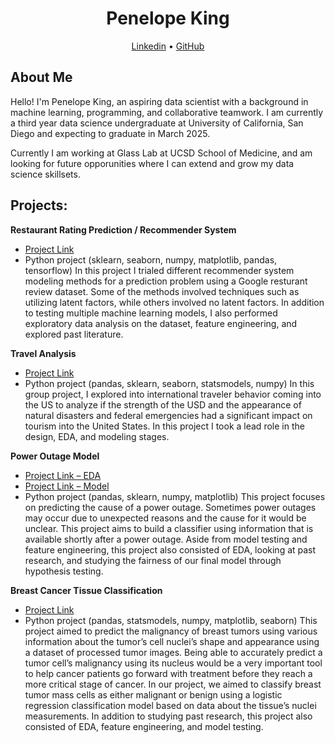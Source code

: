 <style> .table-wrapper { overflow-x: scroll; } </style>

<h1 align="center">Penelope King</h1>
<div align="center">
  <a href="https://www.linkedin.com/in/penelopeking">Linkedin</a>
  •
  <a href="https://github.com/PenelopeKing">GitHub</a>
  <br>
  </div>
  
## About Me
Hello! I'm Penelope King, an aspiring data scientist with a background in machine learning, programming, and collaborative teamwork. I am currently a third year data science undergraduate at University of California, San Diego and expecting to graduate in March 2025.

Currently I am working at Glass Lab at UCSD School of Medicine, and am looking for future opporunities where I can extend and grow my data science skillsets.
  
## Projects: 
**Restaurant Rating Prediction / Recommender System**
* [Project Link](https://drive.google.com/file/d/1hPbwxCA0s6dhh3w1OPSqWd2b3721-QjR/view?usp=sharing)
* Python project (sklearn, seaborn, numpy, matplotlib, pandas, tensorflow)
In this project I trialed different recommender system modeling methods for a prediction problem using a Google resturant review dataset. Some of the methods involved techniques such as utilizing latent factors, while others involved no latent factors. In addition to testing multiple machine learning models, I also performed exploratory data analysis on the dataset, feature engineering, and explored past literature.

**Travel Analysis**
* [Project Link](https://github.com/PenelopeKing/travel-analysis/)
* Python project (pandas, sklearn, seaborn, statsmodels, numpy)
In this group project, I explored into international traveler behavior coming into the US to analyze if the strength of the USD and the appearance of natural disasters and federal emergencies had a significant impact on tourism into the United States. In this project I took a lead role in the design, EDA, and modeling stages.

**Power Outage Model**
* [Project Link – EDA](https://garveyjli.github.io/power_outage_data_exploration/)
* [Project Link – Model](https://penelopeking.github.io/power-outage-model/)
* Python project (pandas, sklearn, numpy, matplotlib)
This project focuses on predicting the cause of a power outage. Sometimes power outages may occur due to unexpected reasons and the cause for it would be unclear. This project aims to build a classifier using information that is available shortly after a power outage. Aside from model testing and feature engineering, this project also consisted of EDA, looking at past research, and studying the fairness of our final model through hypothesis testing.

**Breast Cancer Tissue Classification**
* [Project Link](https://drive.google.com/file/d/1LI0R1Y18HjTU_nr6GSBPy8-FssIv5OMI/view?usp=sharing)
* Python project (pandas, statsmodels, numpy, matplotlib, seaborn)
This project aimed to predict the malignancy of breast tumors using various information about the tumor’s cell nuclei’s shape and appearance using a dataset of processed tumor images. Being able to accurately predict a tumor cell’s malignancy using its nucleus would be a very important tool to help cancer patients go forward with treatment before they reach a more critical stage of cancer. In our project, we aimed to classify breast tumor mass cells as either malignant or benign using a logistic regression classification model based on data about the tissue’s nuclei measurements. In addition to studying past research, this project also consisted of EDA, feature engineering, and model testing.




